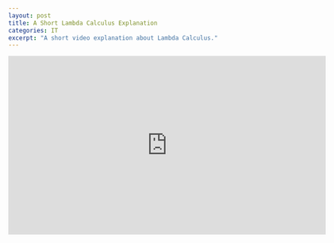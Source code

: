 ```yaml
---
layout: post
title: A Short Lambda Calculus Explanation
categories: IT
excerpt: "A short video explanation about Lambda Calculus."
---
```


<iframe width="640" height="360" src="https://www.youtube.com/embed/eis11j_iGMs" frameborder="0" allowfullscreen></iframe>
